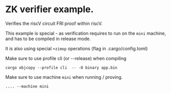 # ZK verifier example.

Verifies the riscV circuit FRI proof within riscV.


This example is special - as verification requires to run on the `mini` machine, and has to be compiled in release mode.


It is also using special `+zimop` operations (flag in .cargo/config.toml)

Make sure to use profile cli (or --release) when compiling

```
cargo objcopy --profile cli  -- -O binary app.bin
```


Make sure to use machine `mini` when running / proving.
```
.... --machine mini 
```
